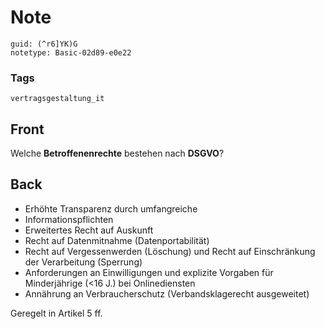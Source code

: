 # Note
```
guid: (^r6]YK)G
notetype: Basic-02d89-e0e22
```

### Tags
```
vertragsgestaltung_it
```

## Front
Welche <b>Betroffenenrechte</b> bestehen nach <b>DSGVO</b>?

## Back
<ul>
  <li>Erhöhte Transparenz durch umfangreiche
  <li>Informationspflichten
  <li>Erweitertes Recht auf Auskunft
  <li>Recht auf Datenmitnahme (Datenportabilität)
  <li>Recht auf Vergessenwerden (Löschung) und Recht auf
  Einschränkung der Verarbeitung (Sperrung)
  <li>Anforderungen an Einwilligungen und explizite Vorgaben für
  Minderjährige (<16 J.) bei Onlinediensten
  <li>Annährung an Verbraucherschutz (Verbandsklagerecht
  ausgeweitet)
</ul>Geregelt in Artikel 5 ff.
